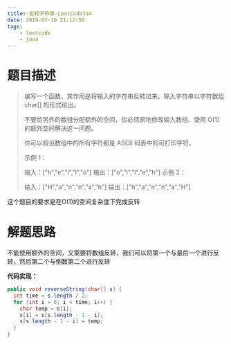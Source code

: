 ```yaml
---
title: 反转字符串-LeetCode344
date: 2019-07-10 21:12:56
tags: 
	- leetcode
	- java
---
```


# 题目描述

> 编写一个函数，其作用是将输入的字符串反转过来。输入字符串以字符数组 char[] 的形式给出。
>
> 不要给另外的数组分配额外的空间，你必须原地修改输入数组、使用 O(1) 的额外空间解决这一问题。
>
> 你可以假设数组中的所有字符都是 ASCII 码表中的可打印字符。
>
>  示例 1：
>
> 输入：\["h","e","l","l","o"]
> 输出：\["o","l","l","e","h"]
> 示例 2：
>
> 输入：\["H","a","n","n","a","h"]
> 输出：\["h","a","n","n","a","H"]

这个题目的要求是在O(1)的空间复杂度下完成反转

# 解题思路

不能使用额外的空间，又需要将数组反转，我们可以将第一个与最后一个进行反转，然后第二个与倒数第二个进行反转

**代码实现：**

```java
public void reverseString(char[] s) {
  int time = s.length / 2;
  for (int i = 0; i < time; i++) {
    char temp = s[i];
    s[i] = s[s.length - 1 - i];
    s[s.length - 1 - i] = temp;
  }
}
```

